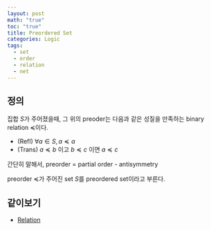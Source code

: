 ```yaml
---
layout: post
math: "true"
toc: "true"
title: Preordered Set
categories: Logic
tags:
  - set
  - order
  - relation
  - net
---
```

## 정의

집합 ${ S }$가 주어졌을때, 그 위의 preoder는 다음과 같은 성질을 만족하는 binary relation ${ \preceq }$이다.

- (Refl) ${ \forall a \in S,\, a \preceq a }$
- (Trans) ${ a \preceq b }$ 이고 ${ b \preceq c}$ 이면 ${ a \preceq c }$

간단히 말해서, preorder = partial order - antisymmetry

preorder ${ \preceq }$가 주어진 set ${ S }$를 preordered set이라고 부른다.

## 같이보기

- [Relation](https://paraconsistent.github.io/logic/2024/02/26/relation.html)